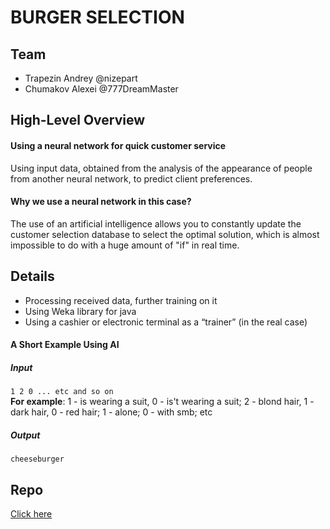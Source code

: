 <h1>BURGER SELECTION</h1>

<h2>Team</h2>
<ul>
<li>Trapezin Andrey @nizepart </li>
<li>Chumakov Alexei @777DreamMaster</li>
</ul>

<h2>High-Level Overview</h2>

<h4>Using a neural network for quick customer service</h4>
Using input data, obtained from the analysis of the appearance of people from another neural network, to predict client preferences.

<h4>Why we use a neural network in this case?</h4>
The use of an artificial intelligence allows you to constantly update the customer selection database to select the optimal solution, which is almost impossible to do with a huge amount of "if" in real time.

<h2>Details</h2>
<ul>
  <li> Processing received data, further training on it </li>
  <li> Using Weka library for java </li>
  <li> Using a cashier or electronic terminal as a “trainer” (in the real case) </li>
</ul>

<h4>A Short Example Using AI</h4>

<h5>Input</h5>
<code>1 2 0 ... etc and so on</code> <br>
<strong>For example</strong>: 1 - is wearing a suit, 0 - is't wearing a suit; 2 - blond hair, 1 - dark hair, 0 - red hair; 1 - alone; 0 - with smb; etc

<h5>Output</h5>
<code>cheeseburger</code>

<h2>Repo</h2>
<a href="https://github.com/nizepart/burger-selection">Click here</a>

